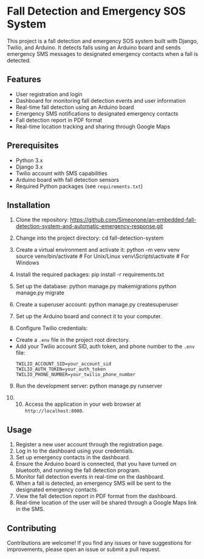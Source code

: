# Fall Detection and Emergency SOS System

This project is a fall detection and emergency SOS system built with Django, Twilio, and Arduino. It detects falls using an Arduino board and sends emergency SMS messages to designated emergency contacts when a fall is detected.

## Features

- User registration and login
- Dashboard for monitoring fall detection events and user information
- Real-time fall detection using an Arduino board
- Emergency SMS notifications to designated emergency contacts
- Fall detection report in PDF format
- Real-time location tracking and sharing through Google Maps

## Prerequisites

- Python 3.x
- Django 3.x
- Twilio account with SMS capabilities
- Arduino board with fall detection sensors
- Required Python packages (see `requirements.txt`)

## Installation

1. Clone the repository:
   https://github.com/Simeonone/an-embedded-fall-detection-system-and-automatic-emergency-response.git
   
3. Change into the project directory:
   cd fall-detection-system
   
4. Create a virtual environment and activate it:
   python -m venv venv
   source venv/bin/activate  # For Unix/Linux
   venv\Scripts\activate  # For Windows
   
5. Install the required packages:
   pip install -r requirements.txt
   
6. Set up the database:
   python manage.py makemigrations
   python manage.py migrate
   
7. Create a superuser account:
   python manage.py createsuperuser

8. Set up the Arduino board and connect it to your computer.

9. Configure Twilio credentials:
- Create a `.env` file in the project root directory.
- Add your Twilio account SID, auth token, and phone number to the `.env` file:
  ```
  TWILIO_ACCOUNT_SID=your_account_sid
  TWILIO_AUTH_TOKEN=your_auth_token
  TWILIO_PHONE_NUMBER=your_twilio_phone_number
  ```

9. Run the development server:
    python manage.py runserver

10. 10. Access the application in your web browser at `http://localhost:8000`.

## Usage

1. Register a new user account through the registration page.
2. Log in to the dashboard using your credentials.
3. Set up emergency contacts in the dashboard.
4. Ensure the Arduino board is connected, that you have turned on bluetooth, and running the fall detection program.
5. Monitor fall detection events in real-time on the dashboard.
6. When a fall is detected, an emergency SMS will be sent to the designated emergency contacts.
7. View the fall detection report in PDF format from the dashboard.
8. Real-time location of the user will be shared through a Google Maps link in the SMS.

## Contributing

Contributions are welcome! If you find any issues or have suggestions for improvements, please open an issue or submit a pull request.
